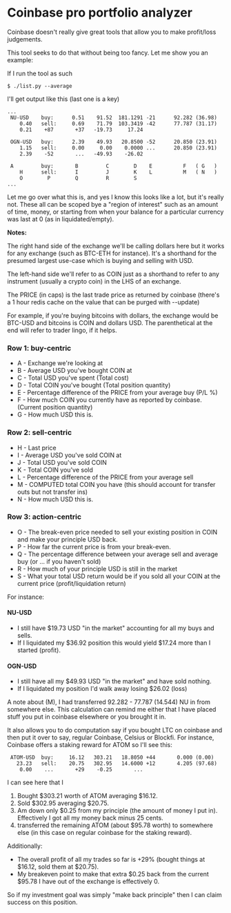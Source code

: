 # Coinbase pro portfolio analyzer

Coinbase doesn't really give great tools that allow you to make profit/loss judgements. 

This tool seeks to do that without being too fancy. Let me show you an example:


If I run the tool as such

```
$ ./list.py --average
```

I'll get output like this (last one is a key)

```
...
 NU-USD    buy:      0.51    91.52  181.1291 -21      92.282 (36.98)
    0.40   sell:     0.69    71.79  103.3419 -42      77.787 (31.17)
    0.21    +87       +37   -19.73     17.24

 OGN-USD   buy:      2.39    49.93   20.8500 -52      20.850 (23.91)
    1.15   sell:     0.00     0.00    0.0000 ...      20.850 (23.91)
    2.39    -52       ...   -49.93    -26.02

 A         buy:       B         C        D    E          F   ( G   )
    H      sell:      I         J        K    L          M   ( N   )
    O        P        Q         R        S
...
```

Let me go over what this is, and yes I know this looks like a lot, but it's
really not.  These all can be scoped bye a "region of interest" such as an
amount of time, money, or starting from when your balance for a particular 
currency was last at 0 (as in liquidated/empty).

**Notes:** 

The right hand side of the exchange we'll be calling dollars here but it works
for any exchange (such as BTC-ETH for instance). It's a shorthand for the 
presumed largest use-case which is buying and selling with USD.

The left-hand side we'll refer to as COIN just as a shorthand to refer to any
instrument (usually a crypto coin) in the LHS of an exchange. 

The PRICE (in caps) is the last trade price as returned by coinbase (there's a 1 hour redis
cache on the value that can be purged with --update)

For example, if you're buying bitcoins with dollars, the exchange would be BTC-USD and
bitcoins is COIN and dollars USD. The parenthetical at the end will refer to
trader lingo, if it helps.

### Row 1: buy-centric

 * A - Exchange we're looking at
 * B - Average USD you've bought COIN at
 * C - Total USD you've spent (Total cost)
 * D - Total COIN you've bought (Total position quantity)
 * E - Percentage difference of the PRICE from your average buy (P/L %)
 * F - How much COIN you currently have as reported by coinbase. (Current position quantity)
 * G - How much USD this is.

### Row 2: sell-centric

 * H - Last price
 * I - Average USD you've sold COIN at
 * J - Total USD you've sold COIN
 * K - Total COIN you've sold
 * L - Percentage difference of the PRICE from your average sell
 * M - COMPUTED total COIN you have (this should account for transfer outs but not transfer ins)
 * N - How much USD this is.

### Row 3: action-centric

 * O - The break-even price needed to sell your existing position in COIN and make your principle USD back.
 * P - How far the current price is from your break-even.
 * Q - The percentage difference between your average sell and average buy (or ... if you haven't sold)
 * R - How much of your principle USD is still in the market 
 * S - What your total USD return would be if you sold all your COIN at the current price (profit/liquidation return)
 
For instance:

#### NU-USD 

 * I still have $19.73 USD "in the market" accounting for all my buys and sells.
 * If I liquidated my $36.92 position this would yield $17.24 more than I started (profit).

#### OGN-USD

 * I still have all my $49.93 USD "in the market" and have sold nothing.
 * If I liquidated my position I'd walk away losing $26.02 (loss)

A note about (M), I had transferred 92.282 - 77.787 (14.544) NU in from somewhere else. This calculation
can remind me either that I have placed stuff you put in coinbase elsewhere or you brought it in.

It also allows you to do computation say if you bought LTC on coinbase and then put it over to say, regular
Coinbase, Celsius or Blockfi. For instance, Coinbase offers a staking reward for ATOM so I'll see this:

```
 ATOM-USD  buy:     16.12   303.21   18.8050 +44       0.000 (0.00)
   23.23   sell:    20.75   302.95   14.6000 +12       4.205 (97.68)
    0.00    ...       +29    -0.25       ...
```

I can see here that I

 1. Bought $303.21 worth of ATOM averaging $16.12. 
 2. Sold $302.95 averaging $20.75.
 3. Am down only $0.25 from my principle (the amount of money I put in). Effectively I got all my money back minus 25 cents.
 4. transferred the remaining ATOM (about $95.78 worth) to somewhere else (in this case on regular coinbase for the staking reward).

Additionally:
 
 * The overall profit of all my trades so far is +29% (bought things at $16.12, sold them at $20.75).
 * My breakeven point to make that extra $0.25 back from the current $95.78 I have out of the exchange is effectively 0.

So if my investment goal was simply "make back principle" then I can claim success on this position.
